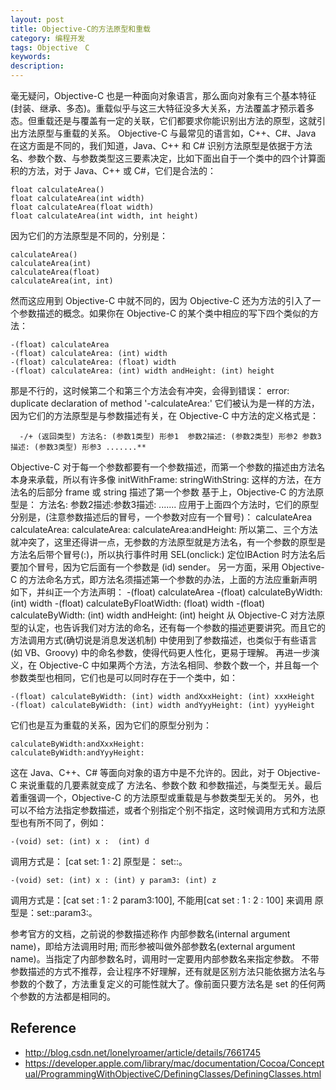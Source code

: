 ```yaml
---
layout: post
title: Objective-C的方法原型和重载
category: 编程开发
tags: Objective　C
keywords: 
description: 
---
```

毫无疑问，Objective-C 也是一种面向对象语言，那么面向对象有三个基本特征(封装、继承、多态)。重载似乎与这三大特征没多大关系，方法覆盖才预示着多态。但重载还是与覆盖有一定的关联，它们都要求你能识别出方法的原型，这就引出方法原型与重载的关系。
Objective-C 与最常见的语言如，C++、C#、Java 在这方面是不同的，我们知道，Java、C++ 和 C# 识别方法原型是依据于方法名、参数个数、与参数类型这三要素决定，比如下面出自于一个类中的四个计算面积的方法，对于 Java、C++ 或 C#，它们是合法的：

    float calculateArea()
    float calculateArea(int width)
    float calculateArea(float width)
    float calculateArea(int width, int height)
因为它们的方法原型是不同的，分别是：

    calculateArea()
    calculateArea(int)
    calculateArea(float)
    calculateArea(int, int)
然而这应用到 Objective-C 中就不同的，因为 Objective-C 还为方法的引入了一个参数描述的概念。如果你在 Objective-C 的某个类中相应的写下四个类似的方法：

    -(float) calculateArea
    -(float) calculateArea: (int) width
    -(float) calculateArea: (float) width
    -(float) calculateArea: (int) width andHeight: (int) height
那是不行的，这时候第二个和第三个方法会有冲突，会得到错误：
error: duplicate declaration of method '-calculateArea:'
它们被认为是一样的方法，因为它们的方法原型是与参数描述有关，在 Objective-C 中方法的定义格式是：

      -/+ (返回类型) 方法名: (参数1类型) 形参1  参数2描述: (参数2类型) 形参2 参数3描述: (参数3类型) 形参3 .......**

Objective-C 对于每一个参数都要有一个参数描述，而第一个参数的描述由方法名本身来承载，所以有许多像
initWithFrame:    stringWithString:  这样的方法，在方法名的后部分 frame 或 string 描述了第一个参数
基于上，Objective-C 的方法原型是：
方法名: 参数2描述:参数3描述: .......
应用于上面四个方法时，它们的原型分别是，(注意参数描述后的冒号，一个参数对应有一个冒号)：
calculateArea
calculateArea:
calculateArea:
calculateArea:andHeight:
所以第二、三个方法就冲突了，这里还得讲一点，无参数的方法原型就是方法名，有一个参数的原型是方法名后带个冒号(:)，所以执行事件时用 SEL(onclick:) 定位IBAction 时方法名后要加个冒号，因为它后面有一个参数是 (id) sender。
另一方面，采用 Objective-C 的方法命名方式，即方法名须描述第一个参数的办法，上面的方法应重新声明如下，并纠正一个方法声明：
-(float) calculateArea
-(float) calculateByWidth: (int) width
-(float) calculateByFloatWidth: (float) width
-(float) calculateByWidth: (int) width andHeight: (int) height
从 Objective-C 对方法原型的认定，也告诉我们对方法的命名，还有每一个参数的描述更要讲究。而且它的方法调用方式(确切说是消息发送机制) 中使用到了参数描述，也类似于有些语言(如 VB、Groovy) 中的命名参数，使得代码更人性化，更易于理解。
再进一步演义，在 Objective-C 中如果两个方法，方法名相同、参数个数一个，并且每一个参数类型也相同，它们也是可以同时存在于一个类中，如：

    -(float) calculateByWidth: (int) width andXxxHeight: (int) xxxHeight
    -(float) calculateByWidth: (int) width andYyyHeight: (int) yyyHeight
它们也是互为重载的关系，因为它们的原型分别为：

    calculateByWidth:andXxxHeight:
    calculateByWidth:andYyyHeight:
这在 Java、C++、C# 等面向对象的语方中是不允许的。因此，对于 Objective-C 来说重载的几要素就变成了 方法名、参数个数 和参数描述，与类型无关。最后着重强调一个，Objective-C 的方法原型或重载是与参数类型无关的。
另外，也可以不给方法指定参数描述，或者个别指定个别不指定，这时候调用方式和方法原型也有所不同了，例如：

    -(void) set: (int) x :  (int) d
    
调用方式是： [cat set: 1 : 2]
原型是： set::。

    -(void) set: (int) x : (int) y param3: (int) z
调用方式是：[cat set : 1 : 2 param3:100], 不能用[cat set : 1 : 2 : 100] 来调用
原型是：set::param3:。

参考官方的文档，之前说的参数描述称作 内部参数名(internal argument name)，即给方法调用时用; 而形参被叫做外部参数名(external argument name)。当指定了内部参数名时，调用时一定要用内部参数名来指定参数。
不带参数描述的方式不推荐，会让程序不好理解，还有就是区别方法只能依据方法名与参数的个数了，方法重复定义的可能性就大了。像前面只要方法名是 set 的任何两个参数的方法都是相同的。


## Reference
* <http://blog.csdn.net/lonelyroamer/article/details/7661745>
* <https://developer.apple.com/library/mac/documentation/Cocoa/Conceptual/ProgrammingWithObjectiveC/DefiningClasses/DefiningClasses.html>
